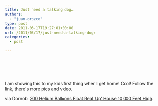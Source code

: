```yaml
---
title: Just need a talking dog…
authors: 
  - "juan-orozco"
type: post
date: 2011-03-17T19:27:01+00:00
url: /2011/03/17/just-need-a-talking-dog/
categories:
  - post

---
```

&nbsp;

<p style="text-align:center;">
  <a href="http://feedproxy.google.com/~r/dornob/~3/r8q16fAh1Xc/"><img src='http://juanthedesigner.files.wordpress.com/2011/03/real-movie-up-home.jpg?w=580' alt='' data-recalc-dims="1" /></a>
</p>

&nbsp;

I am showing this to my kids first thing when I get home! Cool! Follow the link, there's more pics and video.

via Dornob  [300 Helium Balloons Float Real ‘Up’ House 10,000 Feet High][1].

 [1]: http://feedproxy.google.com/~r/dornob/~3/r8q16fAh1Xc/
